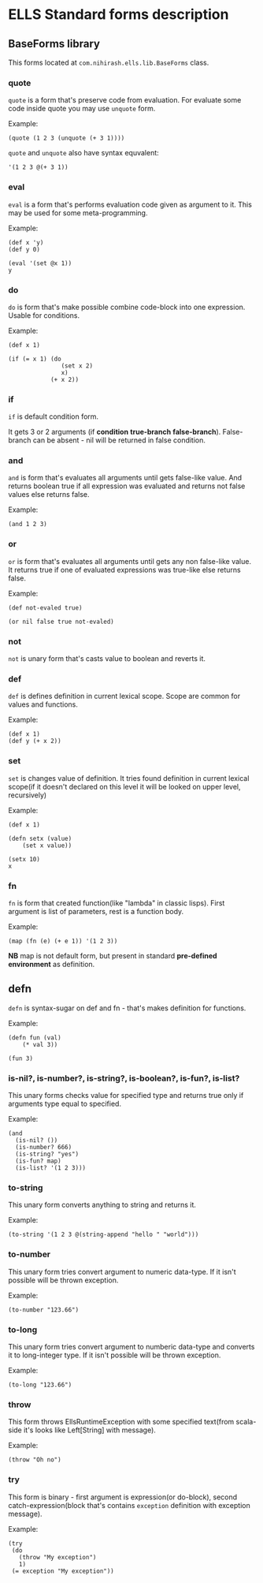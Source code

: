 # ELLS Standard forms description

## BaseForms library

This forms located at `com.nihirash.ells.lib.BaseForms` class.

### quote

`quote` is a form that's preserve code from evaluation. For evaluate some code inside quote you may use `unquote` form.

Example:

```
(quote (1 2 3 (unquote (+ 3 1))))
```

`quote` and `unquote` also have syntax equvalent:

```
'(1 2 3 @(+ 3 1))
```

### eval

`eval` is a form that's performs evaluation code given as argument to it. This may be used for some meta-programming.

Example:

```
(def x 'y)
(def y 0)

(eval '(set @x 1))
y
```

### do

`do` is form that's make possible combine code-block into one expression. Usable for conditions.

Example:

```
(def x 1)

(if (= x 1) (do
               (set x 2)
               x)
            (+ x 2))
```

### if

`if` is default condition form.

It gets 3 or 2 arguments (if **condition** **true-branch** **false-branch**). False-branch can be absent - nil will be returned in false condition.

### and

`and` is form that's evaluates all arguments until gets false-like value. And returns boolean true if all expression was evaluated and returns not false values else returns false.

Example:

```
(and 1 2 3)
```

### or

`or` is form that's evaluates all arguments until gets any non false-like value. It returns true if one of evaluated expressions was true-like else returns false.

Example:

```
(def not-evaled true)

(or nil false true not-evaled)
```

### not

`not` is unary form that's casts value to boolean and reverts it.

### def

`def` is defines definition in current lexical scope. Scope are common for values and functions.

Example:

```
(def x 1)
(def y (+ x 2))
```

### set

`set` is changes value of definition. It tries found definition in current lexical scope(if it doesn't declared on this level it will be looked on upper level, recursively)

Example:

```
(def x 1)

(defn setx (value)
    (set x value))

(setx 10)
x
```

### fn

`fn` is form that created function(like "lambda" in classic lisps). First argument is list of parameters, rest is a function body.

Example:

```
(map (fn (e) (+ e 1)) '(1 2 3))
```

**NB** map is not default form, but present in standard **pre-defined environment** as definition.

## defn

`defn` is syntax-sugar on def and fn - that's makes definition for functions.

Example:

```
(defn fun (val)
    (* val 3))

(fun 3)
```

### is-nil?, is-number?, is-string?, is-boolean?, is-fun?, is-list?

This unary forms checks value for specified type and returns true only if arguments type equal to specified.

Example:

```
(and
  (is-nil? ())
  (is-number? 666)
  (is-string? "yes")
  (is-fun? map)
  (is-list? '(1 2 3)))
```

### to-string

This unary form converts anything to string and returns it.

Example:

```
(to-string '(1 2 3 @(string-append "hello " "world")))
```

### to-number

This unary form tries convert argument to numeric data-type. If it isn't possible will be thrown exception.

Example:

```
(to-number "123.66")
```

### to-long

This unary form tries convert argument to numberic data-type and converts it to long-integer type.  If it isn't possible will be thrown exception.

Example:

```
(to-long "123.66")
```


### throw

This form throws EllsRuntimeException with some specified text(from scala-side it's looks like Left[String] with message).

Example:

```
(throw "Oh no")
```

### try

This form is binary - first argument is expression(or do-block), second catch-expression(block that's contains `exception` definition with exception message).

Example:

```
(try
 (do
   (throw "My exception")
   1)
 (= exception "My exception"))
```

